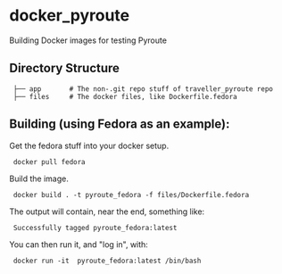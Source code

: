 # docker_pyroute
Building Docker images for testing Pyroute


## Directory Structure

     ├── app       # The non-.git repo stuff of traveller_pyroute repo
     ├── files     # The docker files, like Dockerfile.fedora

## Building (using Fedora as an example):

 Get the fedora stuff into your docker setup.

     docker pull fedora

 Build the image. 

     docker build . -t pyroute_fedora -f files/Dockerfile.fedora

 The output will contain, near the end, something like:

     Successfully tagged pyroute_fedora:latest

 You can then run it, and "log in", with:

     docker run -it  pyroute_fedora:latest /bin/bash


